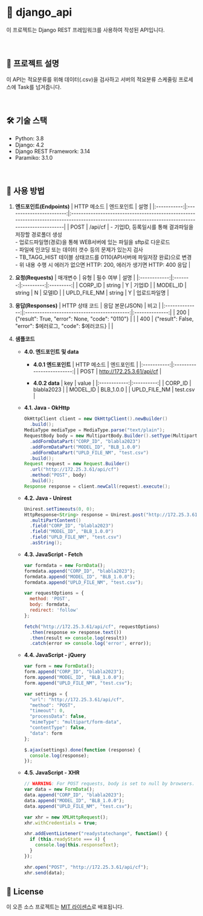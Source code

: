 # 🐍 django_api

이 프로젝트는 Django REST 프레임워크를 사용하여 작성된 API입니다.
<br><br><br>

## 📖 프로젝트 설명
이 API는 적요분류를 위해 데이터(.csv)을 검사하고 서버의 적요분류 스케줄링 프로세스에 Task를 넘겨줍니다. 
<br><br><br>

## 🛠️ 기술 스택
- Python: 3.8
- Django: 4.2
- Django REST Framework: 3.14
- Paramiko: 3.1.0
<br><br><br>

## 🚀 사용 방법
1. **엔드포인트(Endpoints)**
	| HTTP 메소드 | 엔드포인트               | 설명                                                                                                                                              |
	|:-----------:|:------------------------:|:-------------------------------------------------------------------------------------------------------------------------------------------------|
	| POST        | /api/cf                 | - 기업ID, 등록일시를 통해 결과파일을 저장할 경로폴더 생성<br>- 업로드파일명(경로)을 통해 WEB서버에 있는 파일을 sftp로 다운로드<br>- 파일에 인코딩 또는 데이터 갯수 등의 문제가 있는지 검사<br>- TB_TAGG_HIST 테이블 상태코드를 0110(API서버에 파일저장 완료)으로 변경<br>- 위 내용 수행 시 에러가 없으면 HTTP: 200, 에러가 생기면 HTTP: 400 응답 |

2. **요청(Requests)**
	| 매개변수     | 유형    | 필수 여부 | 설명      |
	|:------------:|:-------:|:---------:|:---------:|
	| CORP_ID      | string  |     Y     | 기업ID   |
	| MODEL_ID     | string  |     N     | 모델ID   |
	| UPLD_FILE_NM | string  |     Y     | 업로드파일명 |

3. **응답(Responses)**
	| HTTP 상태 코드 | 응답 본문(JSON)                              | 비고           |
	|:--------------:|:-------------------------------------------:|:--------------:|
	| 200            | {"result": True, "error": None, "code": "0110"} |                |
	| 400            | {"result": False, "error": $에러로그, "code": $에러코드} |                |
	
4. **샘플코드**

	- **4.0. 엔드포인트 및 data**
		- **4.0.1 엔드포인트**
			| HTTP 메소드 | 엔드포인트                |
			|:-----------:|:-------------------------:|
			| POST        | http://172.25.3.61/api/cf |
		
		- **4.0.2 data**
			| key          | value      |
			|:------------:|:----------:|
			| CORP_ID      | blabla2023 |
			| MODEL_ID     | BLB_1.0.0 |
			| UPLD_FILE_NM | test.csv   |

	- **4.1. Java - OkHttp**
		```java
		OkHttpClient client = new OkHttpClient().newBuilder()
		  .build();
		MediaType mediaType = MediaType.parse("text/plain");
		RequestBody body = new MultipartBody.Builder().setType(MultipartBody.FORM)
		  .addFormDataPart("CORP_ID", "blabla2023")
		  .addFormDataPart("MODEL_ID", "BLB_1.0.0")
		  .addFormDataPart("UPLD_FILE_NM", "test.csv")
		  .build();
		Request request = new Request.Builder()
		  .url("http://172.25.3.61/api/cf")
		  .method("POST", body)
		  .build();
		Response response = client.newCall(request).execute();
		```
		
	- **4.2. Java - Unirest**
		```java
		Unirest.setTimeouts(0, 0);
		HttpResponse<String> response = Unirest.post("http://172.25.3.61/api/cf")
		  .multiPartContent()
		  .field("CORP_ID", "blabla2023")
		  .field("MODEL_ID", "BLB_1.0.0")
		  .field("UPLD_FILE_NM", "test.csv")
		  .asString();
		```
		
	- **4.3. JavaScript - Fetch**
		```javascript
		var formdata = new FormData();
		formdata.append("CORP_ID", "blabla2023");
		formdata.append("MODEL_ID", "BLB_1.0.0");
		formdata.append("UPLD_FILE_NM", "test.csv");

		var requestOptions = {
		  method: 'POST',
		  body: formdata,
		  redirect: 'follow'
		};

		fetch("http://172.25.3.61/api/cf", requestOptions)
		  .then(response => response.text())
		  .then(result => console.log(result))
		  .catch(error => console.log('error', error));
		```
		
	- **4.4. JavaScript - jQuery**
		```javascript
		var form = new FormData();
		form.append("CORP_ID", "blabla2023");
		form.append("MODEL_ID", "BLB_1.0.0");
		form.append("UPLD_FILE_NM", "test.csv");

		var settings = {
		  "url": "http://172.25.3.61/api/cf",
		  "method": "POST",
		  "timeout": 0,
		  "processData": false,
		  "mimeType": "multipart/form-data",
		  "contentType": false,
		  "data": form
		};

		$.ajax(settings).done(function (response) {
		  console.log(response);
		});
		```

	- **4.5. JavaScript - XHR**
		```javascript
		// WARNING: For POST requests, body is set to null by browsers.
		var data = new FormData();
		data.append("CORP_ID", "blabla2023");
		data.append("MODEL_ID", "BLB_1.0.0");
		data.append("UPLD_FILE_NM", "test.csv");

		var xhr = new XMLHttpRequest();
		xhr.withCredentials = true;

		xhr.addEventListener("readystatechange", function() {
		  if (this.readyState === 4) {
			console.log(this.responseText);
		  }
		});

		xhr.open("POST", "http://172.25.3.61/api/cf");
		xhr.send(data);
		```

## 📄 License
이 오픈 소스 프로젝트는 [MIT 라이센스](https://opensource.org/licenses/MIT)로 배포됩니다.
